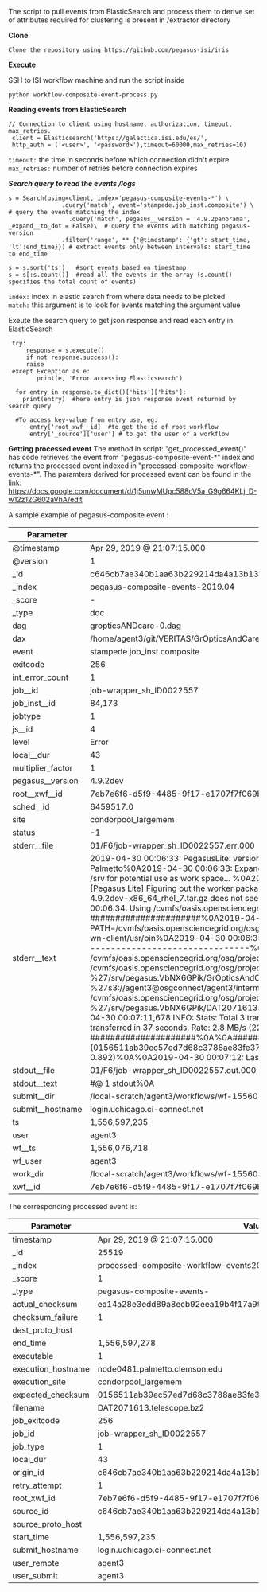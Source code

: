 

The script to pull events from ElasticSearch and process them to derive set of attributes required for clustering is present in /extractor directory

**Clone**

```
Clone the repository using https://github.com/pegasus-isi/iris
```

**Execute**

SSH to ISI workflow machine and run the script inside
```
python workflow-composite-event-process.py
```

**Reading events from ElasticSearch**

```
// Connection to client using hostname, authorization, timeout, max_retries. 
 client = Elasticsearch('https://galactica.isi.edu/es/', 
 http_auth = ('<user>', '<password>'),timeout=60000,max_retries=10)
```

```timeout:``` the time in seconds before which connection didn't expire\
```max_retries:``` number of retries before connection expires


***Search query to read the events /logs***
```
s = Search(using=client, index='pegasus-composite-events-*') \
               .query('match', event='stampede.job_inst.composite') \  # query the events matching the index
	             .query('match', pegasus__version = '4.9.2panorama', _expand__to_dot = False)\  # query the events with matching pegasus-version
               .filter('range', ** {'@timestamp': {'gt': start_time, 'lt':end_time}}) # extract events only between intervals: start_time to end_time

s = s.sort('ts')   #sort events based on timestamp
s = s[:s.count()]  #read all the events in the array (s.count() specifies the total count of events)
```

```index:``` index in elastic search from where data needs to be picked\
```match:``` this argument is to look for events matching the argument value

Exeute the search query to get json response and read each entry in ElasticSearch
```
 try:
     response = s.execute()
     if not response.success():
     raise
 except Exception as e:
        print(e, 'Error accessing Elasticsearch')
        
  for entry in response.to_dict()['hits']['hits']: 
    print(entry)  #here entry is json response event returned by search query
 
  #To access key-value from entry use, eg:
      entry['root_xwf__id]  #to get the id of root workflow
      entry['_source']['user'] # to get the user of a workflow
 ```

**Getting processed event**
The method in script: "get_processed_event()" has code retrieves the event from "pegasus-composite-event-\*" index and returns the processed event indexed in "processed-composite-workflow-events-\*". The paramters derived for processed event
can be found in the link:
<https://docs.google.com/document/d/1j5unwMUpc588cV5a_G9g664KLj_D-w12z12G602aVhA/edit>

A sample example of pegasus-composite event :

| Parameter  |  Value |
| ---------- | ------ |
| @timestamp |  Apr 29, 2019 @ 21:07:15.000 |
| @version   |		1                  | 
| \_id       |  c646cb7ae340b1aa63b229214da4a13b13d75f1e
| \_index    |  pegasus-composite-events-2019.04
| \_score    |	 - 
| \_type     |  doc
| dag	     |  gropticsANDcare-0.dag
| dax	     |  /home/agent3/git/VERITAS/GrOpticsAndCareCombined/dax.xml
| event	     | stampede.job_inst.composite
| exitcode   | 256
| int_error_count | 1 |
| job__id |job-wrapper_sh_ID0022557 |
|job_inst__id | 84,173 |
| jobtype | 1
| js__id  | 	4
| level |	Error
| local__dur |	43
| multiplier_factor | 1
| pegasus__version | 4.9.2dev
| root__xwf__id	| 7eb7e6f6-d5f9-4485-9f17-e1707f7f069b
| sched__id	| 6459517.0
| site	| condorpool_largemem
| status	| -1
stderr__file |	01/F6/job-wrapper_sh_ID0022557.err.000
stderr__text |	2019-04-30 00:06:33: PegasusLite: version 4.9.2dev%0A2019-04-30 00:06:33: Executing on host node0481.palmetto.clemson.edu OSG_SITE_NAME=osg-ce GLIDEIN_Site=Clemson GLIDEIN_ResourceName=Clemson-Palmetto%0A2019-04-30 00:06:33: Expanded $S3CFG_staging to /srv/s3cfg%0A%0A########################[Pegasus Lite] Setting up workdir ########################%0A2019-04-30 00:06:33: Checking /srv for potential use as work space... %0A2019-04-30 00:06:33:   Workdir is /srv/pegasus.VbNX6GPik - 20G available%0A2019-04-30 00:06:33: Changing cwd to /srv/pegasus.VbNX6GPik%0A%0A##############[Pegasus Lite] Figuring out the worker package to use ##############%0A2019-04-30 00:06:33: The job contained a Pegasus worker package%0A2019-04-30 00:06:34: Warning: worker package pegasus-worker-4.9.2dev-x86_64_rhel_7.tar.gz does not seem to match the system x86_64_rhel_6%0A2019-04-30 00:06:34: Warning: Pegasus binaries in /usr/bin do not match Pegasus version used for current workflow%0A2019-04-30 00:06:34: Using /cvmfs/oasis.opensciencegrid.org/osg/projects/pegasus/worker/4.9.2dev/x86_64_rhel_6 as worker package%0A%0A###################### Staging in input data and executables ######################%0A2019-04-30 00:06:35,064    INFO:  Reading URL pairs from stdin%0A2019-04-30 00:06:35,067    INFO:  3 transfers loaded%0A2019-04-30 00:06:35,067    INFO:  PATH=/cvmfs/oasis.opensciencegrid.org/osg/projects/pegasus/worker/4.9.2dev/x86_64_rhel_6/bin:/cvmfs/oasis.opensciencegrid.org/osg/modules/lua/bin:/bin:/sbin:/usr/bin:/usr/sbin:/usr/local/bin:/usr/local/sbin:/software/osg-wn-client/usr/bin%0A2019-04-30 00:06:35,067    INFO:  LD_LIBRARY_PATH=/host-libs:/software/osg-wn-client/usr/lib%0A2019-04-30 00:06:35,184    INFO:  --------------------------------------------------------------------------------%0A2019-04-30 00:06:35,184    INFO:  Starting transfers - attempt 1%0A2019-04-30 00:06:37,188    INFO:  Tool found: pegasus-s3   Version: N/A   Path: /cvmfs/oasis.opensciencegrid.org/osg/projects/pegasus/worker/4.9.2dev/x86_64_rhel_6/bin/pegasus-s3%0A2019-04-30 00:06:37,188    INFO:  /cvmfs/oasis.opensciencegrid.org/osg/projects/pegasus/worker/4.9.2dev/x86_64_rhel_6/bin/pegasus-s3 get %27s3://agent3@osgconnect/agent3/intermediate/wf-1556036485/00/00/GrOpticsAndCare.tar.gz%27 %27/srv/pegasus.VbNX6GPik/GrOpticsAndCare.tar.gz%27%0A2019-04-30 00:06:39,628    INFO:  /cvmfs/oasis.opensciencegrid.org/osg/projects/pegasus/worker/4.9.2dev/x86_64_rhel_6/bin/pegasus-s3 get %27s3://agent3@osgconnect/agent3/intermediate/wf-1556036485/00/00/job-wrapper.sh%27 %27/srv/pegasus.VbNX6GPik/job-wrapper.sh%27%0A2019-04-30 00:06:40,208    INFO:  /cvmfs/oasis.opensciencegrid.org/osg/projects/pegasus/worker/4.9.2dev/x86_64_rhel_6/bin/pegasus-s3 get %27s3://agent3@osgconnect/agent3/intermediate/wf-1556036485/01/F6/DAT2071613.telescope.bz2%27 %27/srv/pegasus.VbNX6GPik/DAT2071613.telescope.bz2%27%0A2019-04-30 00:07:11,677    INFO:  --------------------------------------------------------------------------------%0A2019-04-30 00:07:11,678    INFO:  Stats: Total 3 transfers, 102.9 MB transferred in 37 seconds. Rate: 2.8 MB/s (22.5 Mb/s)%0A2019-04-30 00:07:11,678    INFO:         Between sites staging->condorpool_largemem : 3 transfers, 102.9 MB transferred in 37 seconds. Rate: 2.8 MB/s (22.5 Mb/s)%0A2019-04-30 00:07:11,678    INFO:  All transfers completed successfully.%0A%0A##################### Setting the xbit for executables staged #####################%0A%0A##################### Checking file integrity for input files #####################%0AIntegrity check: DAT2071613.telescope.bz2: Expected checksum (0156511ab39ec57ed7d68c3788ae83fe37bc8c485ef6a85dc1e2b4cb33ca1686) does not match the calculated checksum (ea14a28e3edd89a8ecb92eea19b4f17a99d2bf7dd2a831e7d935234fda4c1589) (timing: 0.892)%0A%0A2019-04-30 00:07:12: Last command exited with 1%0A2019-04-30 00:07:12: /srv/pegasus.VbNX6GPik cleaned up%0APegasusLite: exitcode 1%0A
| stdout__file |	01/F6/job-wrapper_sh_ID0022557.out.000
| stdout__text	| #@ 1 stdout%0A
| submit__dir	| /local-scratch/agent3/workflows/wf-1556036485
| submit__hostname |	login.uchicago.ci-connect.net
| ts	| 1,556,597,235
| user	| agent3
| wf__ts	| 1,556,076,718
| wf_user	| agent3
| work_dir	| /local-scratch/agent3/workflows/wf-1556036485
| xwf__id	| 7eb7e6f6-d5f9-4485-9f17-e1707f7f069b

The corresponding processed event is: 

|Parameter| Value|
|---------| ---- |
|timestamp| Apr 29, 2019 @ 21:07:15.000
| \_id|25519
|\_index |	processed-composite-workflow-events2019.04.30
|\_score |	1
|\_type |	pegasus-composite-events-
| actual_checksum| ea14a28e3edd89a8ecb92eea19b4f17a99d2bf7dd2a831e7d935234fda4c1589
|checksum_failure |	1
|dest_proto_host |	
| end_time | 1,556,597,278
| executable |	1
| execution_hostname |	node0481.palmetto.clemson.edu
| execution_site  | 	condorpool_largemem
| expected_checksum  |	0156511ab39ec57ed7d68c3788ae83fe37bc8c485ef6a85dc1e2b4cb33ca1686
| filename |	DAT2071613.telescope.bz2
| job_exitcode | 256
| job_id |	job-wrapper_sh_ID0022557
| job_type | 1
| local_dur|	43
|  origin_id |	c646cb7ae340b1aa63b229214da4a13b13d75f1e
|  retry_attempt | 1
| root_xwf_id	| 7eb7e6f6-d5f9-4485-9f17-e1707f7f069b
|  source_id	| c646cb7ae340b1aa63b229214da4a13b13d75f1e
|  source_proto_host |	
|  start_time	| 1,556,597,235
| submit_hostname | login.uchicago.ci-connect.net
| user_remote	| agent3
|  user_submit	| agent3
```
